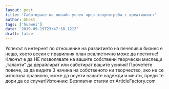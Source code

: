 ```yaml
---
layout: post
title: 'Саботиране на онлайн успех чрез злоупотреба с креативност'
author: Ghost
tags: ['huawei']
date: '2019-09-19T23:47:38.121Z'
draft: false
---
```


Успехът в интернет по отношение на развитието на печеливш бизнес е нещо, което всеки с правилния план реалистично може да постигне! Ключът е да НЕ позволявате на вашите собствени творчески мислещи „таланти“ да дерайлират или саботират вашите усилия! Прочетете повече, за да видите 3 начина на собственото ни творчество, ако не се използва правилно, може да осуети нашите надежди и мечти, преди те дори да се случат!Източник: Безплатни статии от ArticleFactory.com

